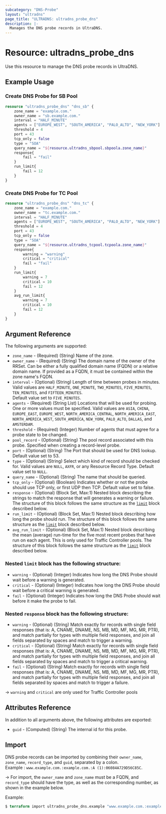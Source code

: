 ```yaml
---
subcategory: "DNS-Probe"
layout: "ultradns"
page_title: "ULTRADNS: ultradns_probe_dns"
description: |-
  Manages the DNS probe records in UltraDNS.
---
```


# Resource: ultradns_probe_dns

Use this resource to manage the DNS probe records in UltraDNS.

## Example Usage

### Create DNS Probe for SB Pool

```terraform
resource "ultradns_probe_dns" "dns_sb" {
	zone_name = "example.com."
	owner_name = "sb.example.com."
	interval = "HALF_MINUTE"
	agents = ["EUROPE_WEST", "SOUTH_AMERICA", "PALO_ALTO", "NEW_YORK"]
	threshold = 4
	port = 43
	tcp_only = false
	type = "SOA"
	query_name = "${resource.ultradns_sbpool.sbpoola.zone_name}"
	response{
		fail = "fail"
	}
	run_limit{
		fail = 12
	}
}
```

### Create DNS Probe for TC Pool

```terraform
resource "ultradns_probe_dns" "dns_tc" {
	zone_name = "example.com."
	owner_name = "tc.example.com."
	interval = "HALF_MINUTE"
	agents = ["EUROPE_WEST", "SOUTH_AMERICA", "PALO_ALTO", "NEW_YORK"]
	threshold = 4
	port = 43
	tcp_only = false
	type = "SOA"
	query_name = "${resource.ultradns_tcpool.tcpoola.zone_name}"
	response{
		warning = "warning" 
		critical = "critical"
		fail = "fail"
	}
	run_limit{
		warning = 7 
		critical = 10
		fail = 12
	}
	avg_run_limit{
		warning = 7 
		critical = 10
		fail = 12
	}
}
```

## Argument Reference

The following arguments are supported:

* `zone_name` - (Required) (String) Name of the zone.
* `owner_name` - (Required) (String) The domain name of the owner of the RRSet. Can be either a fully qualified domain name (FQDN) or a relative domain name. If provided as a FQDN, it must be contained within the zone name's FQDN.
* `interval` - (Optional) (String) Length of time between probes in minutes. Valid values are `HALF_MINUTE`, `ONE_MINUTE`, `TWO_MINUTES`, `FIVE_MINUTES`, `TEN_MINUTES`, and `FIFTEEN_MINUTES`.</br>Default value set to `FIVE_MINUTES`.
* `agents` - (Required) (String List) Locations that will be used for probing. One or more values must be specified.
Valid values are `ASIA`, `CHINA`, `EUROPE_EAST`, `EUROPE_WEST`, `NORTH_AMERICA_CENTRAL`, `NORTH_AMERICA_EAST`, `NORTH_AMERICA_WEST`, `SOUTH_AMERICA`, `NEW_YORK`, `PALO_ALTO`, `DALLAS`, and `AMSTERDAM`.
* `threshold` - (Required) (Integer) Number of agents that must agree for a probe state to be changed.
* `pool_record` - (Optional) (String) The pool record associated with this probe. Specified when creating a record-level probe.
* `port` - (Optional) (String) The Port that should be used for DNS lookup. Default value set to 53.
* `type` - (Optional) (String) Select which kind of record should be checked for. Valid values are `NULL`, `AXFR`, or any Resource Record Type. Default value set to `NULL`.
* `query_name` - (Optional) (String) The name that should be queried.
* `tcp_only` - (Optional) (Boolean) Indicates whether or not the probe should use TCP only, or first UDP then TCP. Default value set to false.
* `response` - (Optional) (Block Set, Max:1) Nested block describing the strings to match the response that will generates a warning or failure. The structure of this block follows the same structure as the <a href="#nested-limit-block-has-the-following-structure">`limit`</a> block described below.
* `run_limit` - (Optional) (Block Set, Max:1) Nested block describing how long the probe should run. The structure of this block follows the same structure as the <a href="#nested-limit-block-has-the-following-structure">`limit`</a> block described below.
* `avg_run_limit` - (Optional) (Block Set, Max:1) Nested block describing the mean (average) run-time for the five most recent probes that have run on each agent. This is only used for Traffic Controller pools. The structure of this block follows the same structure as the <a href="#nested-limit-block-has-the-following-structure">`limit`</a> block described below.

### Nested `limit` block has the following structure:

* `warning` - (Optional) (Integer) Indicates how long the DNS Probe should wait before a warning is generated.
* `critical` - (Optional) (Integer) Indicates how long the DNS  Probe should wait before a critical warning is generated.
* `fail` - (Optional) (Integer) Indicates how long the DNS Probe should wait before it make the probe to fail.

### Nested `response` block has the following structure:

* `warning` - (Optional) (String) Match exactly for records with single field responses (that is: A, CNAME, DNAME, NS, MB, MD, MF, MG, MR, PTR), and match partially for types with multiple field responses, and join all fields separated by spaces and match to trigger a warning.
* `critical` - (Optional) (String) Match exactly for records with single field responses (that is: A, CNAME, DNAME, NS, MB, MD, MF, MG, MR, PTR), and match partially for types with multiple field responses, and join all fields separated by spaces and match to trigger a critical warning.
* `fail` - (Optional) (String) Match exactly for records with single field responses (that is: A, CNAME, DNAME, NS, MB, MD, MF, MG, MR, PTR), and match partially for types with multiple field responses, and join all fields separated by spaces and match to trigger a failure.

-> `warning` and `critical` are only used for Traffic Controller pools

## Attributes Reference

In addition to all arguments above, the following attributes are exported:

* `guid` - (Computed) (String) The internal id for this probe.


## Import

DNS probe records can be imported by combining their `owner_name`, `zone_name`, `record_type`, and `guid`, separated by a colon.<br/>
Example : `www.example.com.:example.com.:A (1):06084A729D56C85C`.


-> For import, the `owner_name` and `zone_name` must be a FQDN, and `record_type` should have the type, as well as the corresponding number, as shown in the example below.

Example:
```terraform
$ terraform import ultradns_probe_dns.example "www.example.com.:example.com.:A (1):06084A729D56C85C" 
```